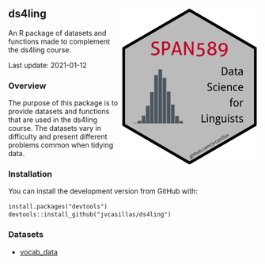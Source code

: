 
## ds4ling <img src='https://raw.githubusercontent.com/jvcasillas/hex_stickers/master/stickers/ds4ling.png' align='right' width='275px'/>

An R package of datasets and functions made to complement the ds4ling
course.

Last update: 2021-01-12

### Overview

The purpose of this package is to provide datasets and functions that
are used in the ds4ling course. The datasets vary in difficulty and
present different problems common when tidying data.

### Installation

You can install the development version from GitHub with:

    install.packages("devtools")
    devtools::install_github("jvcasillas/ds4ling")

### Datasets

  - [vocab\_data](#vocab_data)
